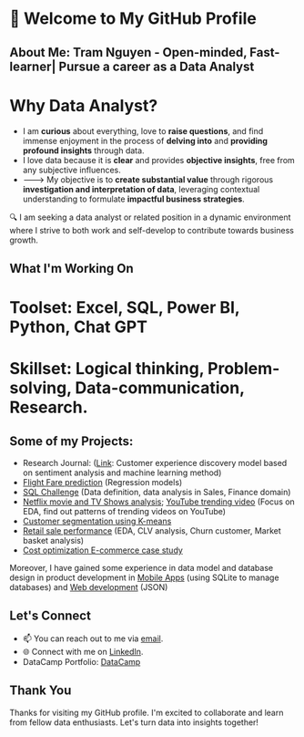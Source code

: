 # 👋 Welcome to My GitHub Profile

## About Me: Tram Nguyen -  Open-minded, Fast-learner| Pursue a career as a Data Analyst
# Why Data Analyst?
 - I am **curious** about everything, love to **raise questions**, and find immense enjoyment in the process of **delving into** and **providing profound insights** through data.
 - I love data because it is **clear** and provides **objective insights**, free from any subjective influences.
 - ---> My objective is to **create substantial value** through rigorous **investigation and interpretation of data**, leveraging contextual understanding to formulate **impactful business strategies**.
  
🔍 I am seeking a data analyst or related position in a dynamic environment where I strive to both work and self-develop to contribute towards business growth.

## What I'm Working On
# Toolset: Excel, SQL, Power BI, Python, Chat GPT
# Skillset: Logical thinking, Problem-solving, Data-communication, Research.

## Some of my Projects:

- Research Journal: ([Link](https://stdjelm.scienceandtechnology.com.vn/index.php/stdjelm/article/view/1030): Customer experience discovery model based on sentiment analysis and machine learning method)
- [Flight Fare prediction](https://github.com/baotram237/Regression-model-Flight-fare-Prediction) (Regression models)
- [SQL Challenge](https://github.com/baotram237/SQLChallenge) (Data definition, data analysis in Sales, Finance domain)
- [Netflix movie and TV Shows analysis](https://github.com/baotram237/Netflix); [YouTube trending video](https://github.com/baotram237/Youtube-Trending-video) (Focus on EDA, find out patterns of trending videos on YouTube)
- [Customer segmentation using K-means](https://github.com/baotram237/K-means) 
- [Retail sale performance](https://github.com/baotram237/Retail-analysis) (EDA, CLV analysis, Churn customer, Market basket analysis)
- [Cost optimization E-commerce case study](https://github.com/baotram237/Cost-Optimization-Ecommerce-Case-study-)

Moreover, I have gained some experience in data model and database design in product development in [Mobile Apps](https://github.com/giangle286/MOBILE_PROJECT) (using SQLite to manage databases) and [Web development](https://github.com/tuuyen13/webphongtro) (JSON)

## Let's Connect

- 📫 You can reach out to me via [email](mailto:baotram23764@gmail.com).
- 🌐 Connect with me on [LinkedIn](https://www.linkedin.com/in/baotram237/).
- DataCamp Portfolio: [DataCamp](https://www.datacamp.com/portfolio/trambao)
  
## Thank You

Thanks for visiting my GitHub profile. I'm excited to collaborate and learn from fellow data enthusiasts. Let's turn data into insights together!
